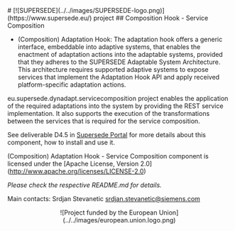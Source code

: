 <link rel="shortcut icon" type="image/png" href="images/favicon.png">
# [![SUPERSEDE](../../images/SUPERSEDE-logo.png)](https://www.supersede.eu/) project 
## Composition Hook - Service Composition

- (Composition) Adaptation Hook: The adaptation hook offers a generic interface, embeddable into adaptive systems, that enables the enactment of adaptation actions into the adaptable systems, provided that they adheres to the SUPERSEDE Adaptable System Architecture. This architecture requires supported adaptive systems to expose services that implement the Adaptation Hook API and apply received platform-specific adaptation actions. 

eu.supersede.dynadapt.servicecomposition project enables the application of the required adaptations into the system by providing the REST service implementation. It also supports the execution of the transformations between the services that is required for the service composition. 

See deliverable D4.5 in [Supersede Portal](https://www.supersede.eu/) for more details about this component, how to install and use it.

(Composition) Adaptation Hook - Service Composition component is licensed under the [Apache License, Version 2.0] (http://www.apache.org/licenses/LICENSE-2.0)

*Please check the respective README.md for details.*

Main contacts: Srdjan Stevanetic <srdjan.stevanetic@siemens.com>

<center>![Project funded by the European Union](../../images/european.union.logo.png)</center>
